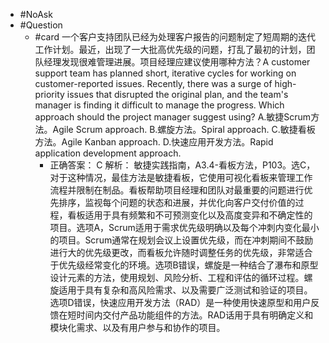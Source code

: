 - #NoAsk
- #Question
	- #card 一个客户支持团队已经为处理客户报告的问题制定了短周期的迭代工作计划。最近，出现了一大批高优先级的问题，打乱了最初的计划，团队经理发现很难管理进展。项目经理应建议使用哪种方法？A customer support team has planned short, iterative cycles for working on customer-reported issues. Recently, there was a surge of high-priority issues that disrupted the original plan, and the team's manager is finding it difficult to manage the progress. Which approach should the project manager suggest using?
	  A.敏捷Scrum方法。Agile Scrum approach.
	  B.螺旋方法。Spiral approach.
	  C.敏捷看板方法。Agile Kanban approach.
	  D.快速应用开发方法。Rapid application development approach.
		- 正确答案： C
		  解析：
		  敏捷实践指南，A3.4-看板方法，P103。选C，对于这种情况，最佳方法是敏捷看板，它使用可视化看板来管理工作流程并限制在制品。看板帮助项目经理和团队对最重要的问题进行优先排序，监视每个问题的状态和进展，并优化向客户交付价值的过程，看板适用于具有频繁和不可预测变化以及高度变异和不确定性的项目。选项A，Scrum适用于需求优先级明确以及每个冲刺内变化最小的项目。Scrum通常在规划会议上设置优先级，而在冲刺期间不鼓励进行大的优先级更改，而看板允许随时调整任务的优先级，非常适合于优先级经常变化的环境。选项B错误，螺旋是一种结合了瀑布和原型设计元素的方法，使用规划、风险分析、工程和评估的循环过程。螺旋适用于具有复杂和高风险需求、以及需要广泛测试和验证的项目。选项D错误，快速应用开发方法（RAD）是一种使用快速原型和用户反馈在短时间内交付产品功能组件的方法。RAD话用于具有明确定义和模块化需求、以及有用户参与和协作的项目。